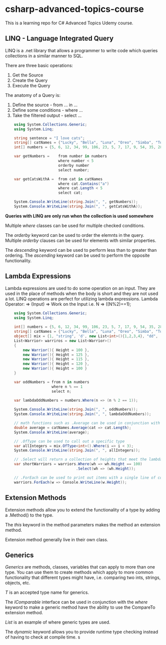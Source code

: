# csharp-advanced-topics-course
This is a learning repo for C# Advanced Topics Udemy course.

## LINQ - Language Integrated Query
LINQ is a .net library that allows a programmer to write code which queries collections in a similar manner to SQL.

There are three basic operations:
1) Get the Source
2) Create the Query
3) Execute the Query

The anatomy of a Query is:
1) Define the source - from ... in ...
2) Define some conditions - where ...
3) Take the filtered output - select ...

```csharp
    using System.Collections.Generic;
    using System.Linq;

    string sentence = "I love cats";
    string[] catNames = {"Lucky", "Bella", "Luna", "Oreo", "Simba", "Toby", "Loki" };
    int[] numbers = {5, 6, 12, 34, 99, 106, 23, 5, 7, 17, 9, 54, 35, 28}

    var getNumbers =    from number in numbers
                        where number < 5
                        orderby number
                        select number;

    var getCatsWithA =  from cat in catNames
                        where cat.Contains("a")
                        where cat.Length < 5
                        select cat;

    System.Console.WriteLine(string.Join(", ", getNumbers));
    System.Console.WriteLine(string.Join(", ", getCatsWithA));
```

**Queries with LINQ are only run when the collection is used somewhere**

Multiple _where_ classes can be used for multiple checked conditions.

The _orderby_ keyword can be used to order the elemnts in the query.  Multiple _orderby_ clauses can be used for elements with similar properties.

The _descending_ keyword can be used to perform less than to greater than ordering.  The _ascending_ keyword can be used to perform the opposite functionality.

## Lambda Expressions
Lambda expressions are used to do some operation on an input.  They are used in the place of methods when the body is short and they are not used a lot.  LINQ operations are perfect for utilizing lambda expressions.
Lambda Operator: =>
(Input) => Work on the Input
i.e. N => ((N%2)==1);

```csharp
    using System.Collections.Generic;
    using System.Linq;
    
    int[] numbers = {5, 6, 12, 34, 99, 106, 23, 5, 7, 17, 9, 54, 35, 28}
    string[] catNames = {"Lucky", "Bella", "Luna", "Oreo", "Simba", "Toby", "Loki" };
    object[] mix = {1, "string", 'd', new List<int>(){1,2,3,4}, "dd", 's', 1, 5, 3};
    List<Warrior> warriros = new List<Warrior>()
    {
        new Warrior(){ Height = 100 },
        new Warrior(){ Height = 125 },
        new Warrior(){ Height = 115 },
        new Warrior(){ Height = 120 },
        new Warrior(){ Height = 100 }
    }

    var oddNumbers = from n in numbers
                     where n % == 1
                     select n;
    
    var lambdaOddNumbers = numbers.Where(n => (n % 2 == 1));

    System.Console.WriteLine(string.Join(", ", oddNumbers));
    System.Console.WriteLine(string.Join(", ", lambdaOddNumbers));

    // math functions such as .Average can be used in conjunction with lamda expressions
    double average = catNames.Average(cat => cat.Length);
    System.Console.WriteLine(average);

    // .OfType can be used to call out a specific type
    var allIntegers = mix.OfType<int>().Where(i => i < 3);
    System.Console.WriteLine(string.Join(", ", allIntegers));

    // .Select will return a collection of heights that meet the lambda criteria
    var shortWarriors = warriors.Where(wh => wh.Height == 100)
                                .Select(wh => (wh.Height));

    // .ForEach can be used to print out items with a single line of code
    warriors.ForEach(w => Console.WriteLine(w.Height));
```

## Extension Methods
Extension methods allow you to extend the functionality of a type by adding a .Method() to the type.

The _this_ keyword in the method parameters makes the method an extension method.

Extension method generally live in their own class.

## Generics
_Generics_ are methods, classes, variables that can apply to more than one type.  You can use them to create methods which apply to more common functionality
that different types might have, i.e. comparing two ints, strings, objects, etc.

_T_ is an accepted type name for generics.

The _IComparable_ interface can be used in conjunction with the _where_ keyword to make a generic method have the ability to use the CompareTo extension method.

_List_ is an example of where generic types are used.

The _dynamic_ keyword allows you to provide runtime type checking instead of having to check at compile time.
s